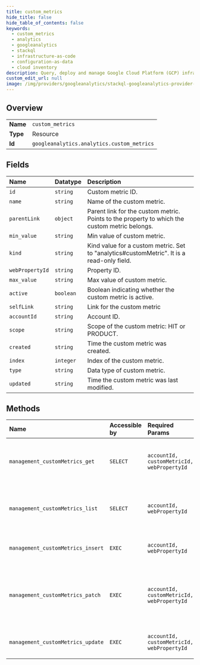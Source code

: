 ```yaml
---
title: custom_metrics
hide_title: false
hide_table_of_contents: false
keywords:
  - custom_metrics
  - analytics
  - googleanalytics    
  - stackql
  - infrastructure-as-code
  - configuration-as-data
  - cloud inventory
description: Query, deploy and manage Google Cloud Platform (GCP) infrastructure and resources using SQL
custom_edit_url: null
image: /img/providers/googleanalytics/stackql-googleanalytics-provider-featured-image.png
---
```

  
    

## Overview
<table><tbody>
<tr><td><b>Name</b></td><td><code>custom_metrics</code></td></tr>
<tr><td><b>Type</b></td><td>Resource</td></tr>
<tr><td><b>Id</b></td><td><code>googleanalytics.analytics.custom_metrics</code></td></tr>
</tbody></table>

## Fields
| Name | Datatype | Description |
|:-----|:---------|:------------|
| `id` | `string` | Custom metric ID. |
| `name` | `string` | Name of the custom metric. |
| `parentLink` | `object` | Parent link for the custom metric. Points to the property to which the custom metric belongs. |
| `min_value` | `string` | Min value of custom metric. |
| `kind` | `string` | Kind value for a custom metric. Set to "analytics#customMetric". It is a read-only field. |
| `webPropertyId` | `string` | Property ID. |
| `max_value` | `string` | Max value of custom metric. |
| `active` | `boolean` | Boolean indicating whether the custom metric is active. |
| `selfLink` | `string` | Link for the custom metric |
| `accountId` | `string` | Account ID. |
| `scope` | `string` | Scope of the custom metric: HIT or PRODUCT. |
| `created` | `string` | Time the custom metric was created. |
| `index` | `integer` | Index of the custom metric. |
| `type` | `string` | Data type of custom metric. |
| `updated` | `string` | Time the custom metric was last modified. |
## Methods
| Name | Accessible by | Required Params | Description |
|:-----|:--------------|:----------------|:------------|
| `management_customMetrics_get` | `SELECT` | `accountId, customMetricId, webPropertyId` | Get a custom metric to which the user has access. |
| `management_customMetrics_list` | `SELECT` | `accountId, webPropertyId` | Lists custom metrics to which the user has access. |
| `management_customMetrics_insert` | `EXEC` | `accountId, webPropertyId` | Create a new custom metric. |
| `management_customMetrics_patch` | `EXEC` | `accountId, customMetricId, webPropertyId` | Updates an existing custom metric. This method supports patch semantics. |
| `management_customMetrics_update` | `EXEC` | `accountId, customMetricId, webPropertyId` | Updates an existing custom metric. |
